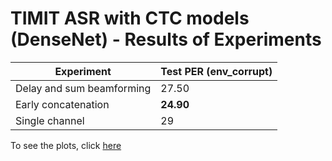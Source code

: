 # TIMIT ASR with CTC models (DenseNet) - Results of Experiments

| Experiment                | Test PER (env_corrupt) |
| ------------------------- | ---------------------- |
| Delay and sum beamforming | 27.50                  |
| Early concatenation       | **24.90**              |
| Single channel            | 29                     |

To see the plots, click [here](https://share.streamlit.io/prabodhw96/log_streamlit/app.py)